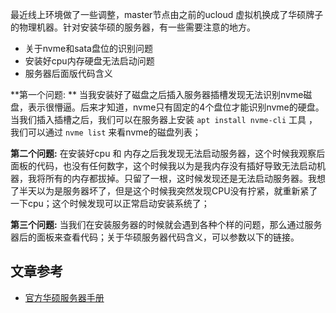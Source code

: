 

最近线上环境做了一些调整，master节点由之前的ucloud 虚拟机换成了华硕牌子的物理机器。针对安装华硕的服务器，有一些需要注意的地方。

- 关于nvme和sata盘位的识别问题
- 安装好cpu内存硬盘无法启动问题
- 服务器后面版代码含义


**第一个问题: ** 当我安装好了磁盘之后插入服务器插槽发现无法识别nvme磁盘，表示很懵逼。后来才知道，nvme只有固定的4个盘位才能识别nvme的硬盘。当我们插入插槽之后，我们可以在服务器上安装 `apt install nvme-cli` 工具
，我们可以通过  `nvme list` 来看nvme的磁盘列表；


**第二个问题:** 在安装好cpu 和 内存之后我发现无法启动服务器，这个时候我观察后面板的代码，也没有任何数字，这个时候我以为是我内存没有插好导致无法启动机器，我将所有的内存都拔掉。只留了一根，这时候发现还是无法启动服务器。我想了半天以为是服务器坏了，但是这个时候我突然发现CPU没有拧紧，就重新紧了一下cpu；这个时候发现可以正常启动安装系统了；

**第三个问题:** 当我们在安装服务器的时候就会遇到各种个样的问题，那么通过服务器后的面板来查看代码；关于华硕服务器代码含义，可以参数以下的链接。

























## **文章参考**

- [官方华硕服务器手册](https://dlcdnets.asus.com/pub/ASUS/server/RS500A-10/Manual/C20088_RS500A-E10_Series_V5_WEB.pdf?model=RS500A-E10-RS12U)

